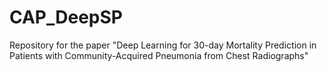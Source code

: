 # CAP_DeepSP
Repository for the paper "Deep Learning for 30-day Mortality Prediction in Patients with Community-Acquired Pneumonia from Chest Radiographs"
